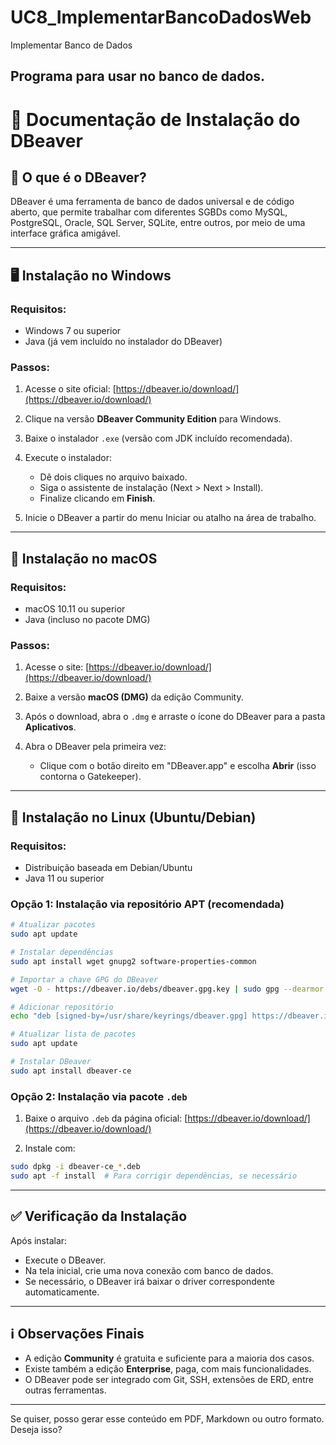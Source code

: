 # UC8_ImplementarBancoDadosWeb
Implementar Banco de Dados

## Programa para usar no banco de dados.

# 📘 Documentação de Instalação do DBeaver

## 📌 O que é o DBeaver?

DBeaver é uma ferramenta de banco de dados universal e de código aberto, que permite trabalhar com diferentes SGBDs como MySQL, PostgreSQL, Oracle, SQL Server, SQLite, entre outros, por meio de uma interface gráfica amigável.

---

## 🖥️ Instalação no Windows

### Requisitos:

* Windows 7 ou superior
* Java (já vem incluído no instalador do DBeaver)

### Passos:

1. Acesse o site oficial:
   [https://dbeaver.io/download/](https://dbeaver.io/download/)

2. Clique na versão **DBeaver Community Edition** para Windows.

3. Baixe o instalador `.exe` (versão com JDK incluído recomendada).

4. Execute o instalador:

   * Dê dois cliques no arquivo baixado.
   * Siga o assistente de instalação (Next > Next > Install).
   * Finalize clicando em **Finish**.

5. Inicie o DBeaver a partir do menu Iniciar ou atalho na área de trabalho.

---

## 🍏 Instalação no macOS

### Requisitos:

* macOS 10.11 ou superior
* Java (incluso no pacote DMG)

### Passos:

1. Acesse o site:
   [https://dbeaver.io/download/](https://dbeaver.io/download/)

2. Baixe a versão **macOS (DMG)** da edição Community.

3. Após o download, abra o `.dmg` e arraste o ícone do DBeaver para a pasta **Aplicativos**.

4. Abra o DBeaver pela primeira vez:

   * Clique com o botão direito em "DBeaver.app" e escolha **Abrir** (isso contorna o Gatekeeper).

---

## 🐧 Instalação no Linux (Ubuntu/Debian)

### Requisitos:

* Distribuição baseada em Debian/Ubuntu
* Java 11 ou superior

### Opção 1: Instalação via repositório APT (recomendada)

```bash
# Atualizar pacotes
sudo apt update

# Instalar dependências
sudo apt install wget gnupg2 software-properties-common

# Importar a chave GPG do DBeaver
wget -O - https://dbeaver.io/debs/dbeaver.gpg.key | sudo gpg --dearmor -o /usr/share/keyrings/dbeaver.gpg

# Adicionar repositório
echo "deb [signed-by=/usr/share/keyrings/dbeaver.gpg] https://dbeaver.io/debs/dbeaver-ce /" | sudo tee /etc/apt/sources.list.d/dbeaver.list

# Atualizar lista de pacotes
sudo apt update

# Instalar DBeaver
sudo apt install dbeaver-ce
```

### Opção 2: Instalação via pacote `.deb`

1. Baixe o arquivo `.deb` da página oficial:
   [https://dbeaver.io/download/](https://dbeaver.io/download/)

2. Instale com:

```bash
sudo dpkg -i dbeaver-ce_*.deb
sudo apt -f install  # Para corrigir dependências, se necessário
```

---

## ✅ Verificação da Instalação

Após instalar:

* Execute o DBeaver.
* Na tela inicial, crie uma nova conexão com banco de dados.
* Se necessário, o DBeaver irá baixar o driver correspondente automaticamente.

---

## ℹ️ Observações Finais

* A edição **Community** é gratuita e suficiente para a maioria dos casos.
* Existe também a edição **Enterprise**, paga, com mais funcionalidades.
* O DBeaver pode ser integrado com Git, SSH, extensões de ERD, entre outras ferramentas.

---

Se quiser, posso gerar esse conteúdo em PDF, Markdown ou outro formato. Deseja isso?
